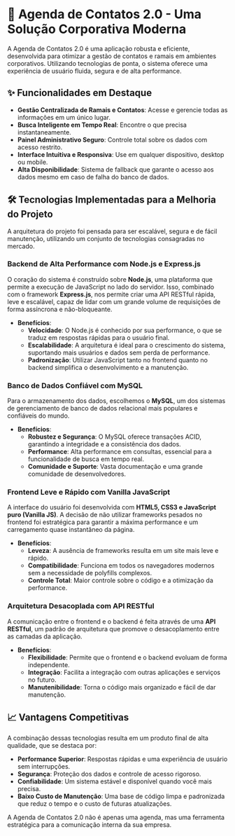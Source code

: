 # 🚀 Agenda de Contatos 2.0 - Uma Solução Corporativa Moderna

A Agenda de Contatos 2.0 é uma aplicação robusta e eficiente, desenvolvida para otimizar a gestão de contatos e ramais em ambientes corporativos. Utilizando tecnologias de ponta, o sistema oferece uma experiência de usuário fluida, segura e de alta performance.

## ✨ Funcionalidades em Destaque

- **Gestão Centralizada de Ramais e Contatos**: Acesse e gerencie todas as informações em um único lugar.
- **Busca Inteligente em Tempo Real**: Encontre o que precisa instantaneamente.
- **Painel Administrativo Seguro**: Controle total sobre os dados com acesso restrito.
- **Interface Intuitiva e Responsiva**: Use em qualquer dispositivo, desktop ou mobile.
- **Alta Disponibilidade**: Sistema de fallback que garante o acesso aos dados mesmo em caso de falha do banco de dados.

## 🛠️ Tecnologias Implementadas para a Melhoria do Projeto

A arquitetura do projeto foi pensada para ser escalável, segura e de fácil manutenção, utilizando um conjunto de tecnologias consagradas no mercado.

### Backend de Alta Performance com Node.js e Express.js

O coração do sistema é construído sobre **Node.js**, uma plataforma que permite a execução de JavaScript no lado do servidor. Isso, combinado com o framework **Express.js**, nos permite criar uma API RESTful rápida, leve e escalável, capaz de lidar com um grande volume de requisições de forma assíncrona e não-bloqueante.

- **Benefícios**:
  - **Velocidade**: O Node.js é conhecido por sua performance, o que se traduz em respostas rápidas para o usuário final.
  - **Escalabilidade**: A arquitetura é ideal para o crescimento do sistema, suportando mais usuários e dados sem perda de performance.
  - **Padronização**: Utilizar JavaScript tanto no frontend quanto no backend simplifica o desenvolvimento e a manutenção.

### Banco de Dados Confiável com MySQL

Para o armazenamento dos dados, escolhemos o **MySQL**, um dos sistemas de gerenciamento de banco de dados relacional mais populares e confiáveis do mundo.

- **Benefícios**:
  - **Robustez e Segurança**: O MySQL oferece transações ACID, garantindo a integridade e a consistência dos dados.
  - **Performance**: Alta performance em consultas, essencial para a funcionalidade de busca em tempo real.
  - **Comunidade e Suporte**: Vasta documentação e uma grande comunidade de desenvolvedores.

### Frontend Leve e Rápido com Vanilla JavaScript

A interface do usuário foi desenvolvida com **HTML5, CSS3 e JavaScript puro (Vanilla JS)**. A decisão de não utilizar frameworks pesados no frontend foi estratégica para garantir a máxima performance e um carregamento quase instantâneo da página.

- **Benefícios**:
  - **Leveza**: A ausência de frameworks resulta em um site mais leve e rápido.
  - **Compatibilidade**: Funciona em todos os navegadores modernos sem a necessidade de polyfills complexos.
  - **Controle Total**: Maior controle sobre o código e a otimização da performance.

### Arquitetura Desacoplada com API RESTful

A comunicação entre o frontend e o backend é feita através de uma **API RESTful**, um padrão de arquitetura que promove o desacoplamento entre as camadas da aplicação.

- **Benefícios**:
  - **Flexibilidade**: Permite que o frontend e o backend evoluam de forma independente.
  - **Integração**: Facilita a integração com outras aplicações e serviços no futuro.
  - **Manutenibilidade**: Torna o código mais organizado e fácil de dar manutenção.

## 📈 Vantagens Competitivas

A combinação dessas tecnologias resulta em um produto final de alta qualidade, que se destaca por:

- **Performance Superior**: Respostas rápidas e uma experiência de usuário sem interrupções.
- **Segurança**: Proteção dos dados e controle de acesso rigoroso.
- **Confiabilidade**: Um sistema estável e disponível quando você mais precisa.
- **Baixo Custo de Manutenção**: Uma base de código limpa e padronizada que reduz o tempo e o custo de futuras atualizações.

A Agenda de Contatos 2.0 não é apenas uma agenda, mas uma ferramenta estratégica para a comunicação interna da sua empresa.

